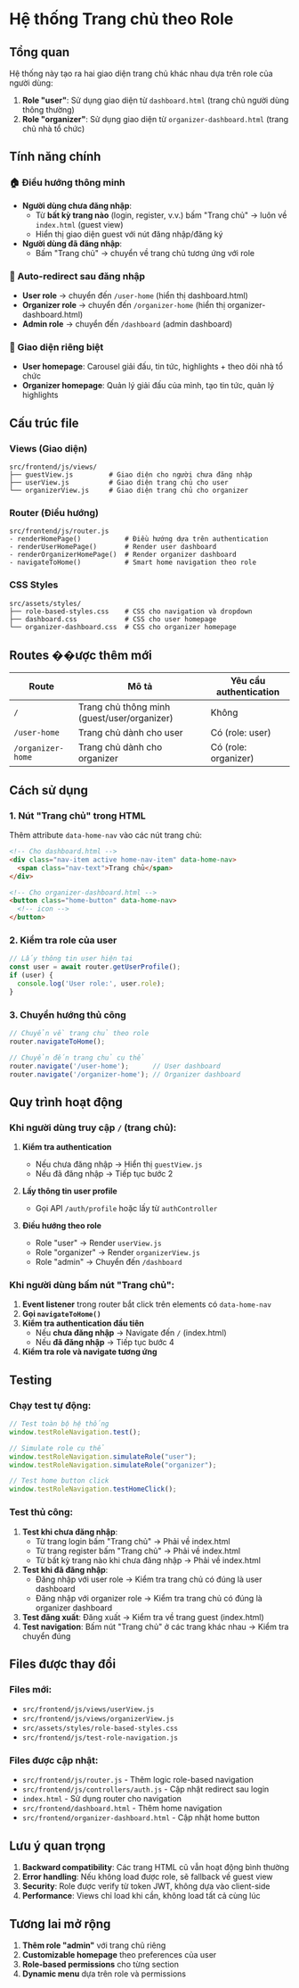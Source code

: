 # Hệ thống Trang chủ theo Role

## Tổng quan

Hệ thống này tạo ra hai giao diện trang chủ khác nhau dựa trên role của người dùng:

1. **Role "user"**: Sử dụng giao diện từ `dashboard.html` (trang chủ người dùng thông thường)
2. **Role "organizer"**: Sử dụng giao diện từ `organizer-dashboard.html` (trang chủ nhà tổ chức)

## Tính năng chính

### 🏠 Điều hướng thông minh
- **Người dùng chưa đăng nhập**:
  - Từ **bất kỳ trang nào** (login, register, v.v.) bấm "Trang chủ" → luôn về `index.html` (guest view)
  - Hiển thị giao diện guest với nút đăng nhập/đăng ký
- **Người dùng đã đăng nhập**:
  - Bấm "Trang chủ" → chuyển về trang chủ tương ứng với role

### 🔄 Auto-redirect sau đăng nhập
- **User role** → chuyển đến `/user-home` (hiển thị dashboard.html)
- **Organizer role** → chuyển đến `/organizer-home` (hiển thị organizer-dashboard.html)
- **Admin role** → chuyển đến `/dashboard` (admin dashboard)

### 🎨 Giao diện riêng biệt
- **User homepage**: Carousel giải đấu, tin tức, highlights + theo dõi nhà tổ chức
- **Organizer homepage**: Quản lý giải đấu của mình, tạo tin tức, quản lý highlights

## Cấu trúc file

### Views (Giao diện)
```
src/frontend/js/views/
├── guestView.js         # Giao diện cho người chưa đăng nhập
├── userView.js          # Giao diện trang chủ cho user
└── organizerView.js     # Giao diện trang chủ cho organizer
```

### Router (Điều hướng)
```
src/frontend/js/router.js
- renderHomePage()           # Điều hướng dựa trên authentication
- renderUserHomePage()       # Render user dashboard
- renderOrganizerHomePage()  # Render organizer dashboard
- navigateToHome()           # Smart home navigation theo role
```

### CSS Styles
```
src/assets/styles/
├── role-based-styles.css    # CSS cho navigation và dropdown
├── dashboard.css            # CSS cho user homepage
└── organizer-dashboard.css  # CSS cho organizer homepage
```

## Routes ��ược thêm mới

| Route | Mô tả | Yêu cầu authentication |
|-------|-------|----------------------|
| `/` | Trang chủ thông minh (guest/user/organizer) | Không |
| `/user-home` | Trang chủ dành cho user | Có (role: user) |
| `/organizer-home` | Trang chủ dành cho organizer | Có (role: organizer) |

## Cách sử dụng

### 1. Nút "Trang chủ" trong HTML
Thêm attribute `data-home-nav` vào các nút trang chủ:

```html
<!-- Cho dashboard.html -->
<div class="nav-item active home-nav-item" data-home-nav>
  <span class="nav-text">Trang chủ</span>
</div>

<!-- Cho organizer-dashboard.html -->
<button class="home-button" data-home-nav>
  <!-- icon -->
</button>
```

### 2. Kiểm tra role của user
```javascript
// Lấy thông tin user hiện tại
const user = await router.getUserProfile();
if (user) {
  console.log('User role:', user.role);
}
```

### 3. Chuyển hướng thủ công
```javascript
// Chuyển về trang chủ theo role
router.navigateToHome();

// Chuyển đến trang chủ cụ thể
router.navigate('/user-home');      // User dashboard
router.navigate('/organizer-home'); // Organizer dashboard
```

## Quy trình hoạt động

### Khi người dùng truy cập `/` (trang chủ):

1. **Kiểm tra authentication**
   - Nếu chưa đăng nhập → Hiển thị `guestView.js`
   - Nếu đã đăng nhập → Tiếp tục bước 2

2. **Lấy thông tin user profile**
   - Gọi API `/auth/profile` hoặc lấy từ `authController`

3. **Điều hướng theo role**
   - Role "user" → Render `userView.js`
   - Role "organizer" → Render `organizerView.js`
   - Role "admin" → Chuyển đến `/dashboard`

### Khi người dùng bấm nút "Trang chủ":

1. **Event listener** trong router bắt click trên elements có `data-home-nav`
2. **Gọi `navigateToHome()`**
3. **Kiểm tra authentication đầu tiên**
   - Nếu **chưa đăng nhập** → Navigate đến `/` (index.html)
   - Nếu **đã đăng nhập** → Tiếp tục bước 4
4. **Kiểm tra role và navigate tương ứng**

## Testing

### Chạy test tự động:
```javascript
// Test toàn bộ hệ thống
window.testRoleNavigation.test();

// Simulate role cụ thể
window.testRoleNavigation.simulateRole("user");
window.testRoleNavigation.simulateRole("organizer");

// Test home button click
window.testRoleNavigation.testHomeClick();
```

### Test thủ công:
1. **Test khi chưa đăng nhập**:
   - Từ trang login bấm "Trang chủ" → Phải về index.html
   - Từ trang register bấm "Trang chủ" → Phải về index.html
   - Từ bất kỳ trang nào khi chưa đăng nhập → Phải về index.html
2. **Test khi đã đăng nhập**:
   - Đăng nhập với user role → Kiểm tra trang chủ có đúng là user dashboard
   - Đăng nhập với organizer role → Kiểm tra trang chủ có đúng là organizer dashboard
3. **Test đăng xuất**: Đăng xuất → Kiểm tra về trang guest (index.html)
4. **Test navigation**: Bấm nút "Trang chủ" ở các trang khác nhau → Kiểm tra chuyển đúng

## Files được thay đổi

### Files mới:
- `src/frontend/js/views/userView.js`
- `src/frontend/js/views/organizerView.js`
- `src/assets/styles/role-based-styles.css`
- `src/frontend/js/test-role-navigation.js`

### Files được cập nhật:
- `src/frontend/js/router.js` - Thêm logic role-based navigation
- `src/frontend/js/controllers/auth.js` - Cập nhật redirect sau login
- `index.html` - Sử dụng router cho navigation
- `src/frontend/dashboard.html` - Thêm home navigation
- `src/frontend/organizer-dashboard.html` - Cập nhật home button

## Lưu ý quan trọng

1. **Backward compatibility**: Các trang HTML cũ vẫn hoạt động bình thường
2. **Error handling**: Nếu không load được role, sẽ fallback về guest view
3. **Security**: Role được verify từ token JWT, không dựa vào client-side
4. **Performance**: Views chỉ load khi cần, không load tất cả cùng lúc

## Tương lai mở rộng

1. **Thêm role "admin"** với trang chủ riêng
2. **Customizable homepage** theo preferences của user
3. **Role-based permissions** cho từng section
4. **Dynamic menu** dựa trên role và permissions
